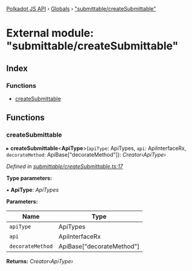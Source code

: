 [Polkadot JS API](../README.md) › [Globals](../globals.md) › ["submittable/createSubmittable"](_submittable_createsubmittable_.md)

# External module: "submittable/createSubmittable"

## Index

### Functions

* [createSubmittable](_submittable_createsubmittable_.md#createsubmittable)

## Functions

###  createSubmittable

▸ **createSubmittable**<**ApiType**>(`apiType`: ApiTypes, `api`: ApiInterfaceRx, `decorateMethod`: ApiBase<ApiType>["decorateMethod"]): *Creator‹ApiType›*

*Defined in [submittable/createSubmittable.ts:17](https://github.com/polkadot-js/api/blob/51423e20b5/packages/api/src/submittable/createSubmittable.ts#L17)*

**Type parameters:**

▪ **ApiType**: *ApiTypes*

**Parameters:**

Name | Type |
------ | ------ |
`apiType` | ApiTypes |
`api` | ApiInterfaceRx |
`decorateMethod` | ApiBase<ApiType>["decorateMethod"] |

**Returns:** *Creator‹ApiType›*
